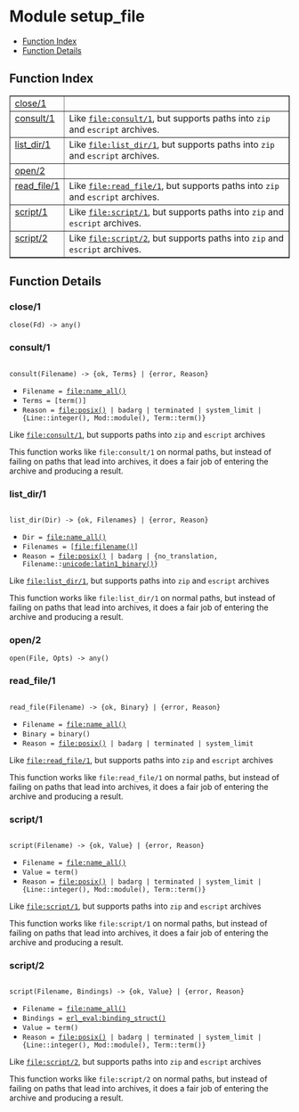 

# Module setup_file #
* [Function Index](#index)
* [Function Details](#functions)

<a name="index"></a>

## Function Index ##


<table width="100%" border="1" cellspacing="0" cellpadding="2" summary="function index"><tr><td valign="top"><a href="#close-1">close/1</a></td><td></td></tr><tr><td valign="top"><a href="#consult-1">consult/1</a></td><td>Like <a docgen-rel="seemfa" docgen-href="file#consult/1" href="file.md#consult-1"><code>file:consult/1</code></a>, but supports paths into <code>zip</code> and <code>escript</code> archives.</td></tr><tr><td valign="top"><a href="#list_dir-1">list_dir/1</a></td><td>Like <a docgen-rel="seemfa" docgen-href="file#list_dir/1" href="file.md#list_dir-1"><code>file:list_dir/1</code></a>, but supports paths into <code>zip</code> and <code>escript</code> archives.</td></tr><tr><td valign="top"><a href="#open-2">open/2</a></td><td></td></tr><tr><td valign="top"><a href="#read_file-1">read_file/1</a></td><td>Like <a docgen-rel="seemfa" docgen-href="file#read_file/1" href="file.md#read_file-1"><code>file:read_file/1</code></a>, but supports paths into <code>zip</code> and <code>escript</code> archives.</td></tr><tr><td valign="top"><a href="#script-1">script/1</a></td><td>Like <a docgen-rel="seemfa" docgen-href="file#script/1" href="file.md#script-1"><code>file:script/1</code></a>, but supports paths into <code>zip</code> and <code>escript</code> archives.</td></tr><tr><td valign="top"><a href="#script-2">script/2</a></td><td>Like <a docgen-rel="seemfa" docgen-href="file#script/2" href="file.md#script-2"><code>file:script/2</code></a>, but supports paths into <code>zip</code> and <code>escript</code> archives.</td></tr></table>


<a name="functions"></a>

## Function Details ##

<a name="close-1"></a>

### close/1 ###

`close(Fd) -> any()`

<a name="consult-1"></a>

### consult/1 ###

<pre><code>
consult(Filename) -&gt; {ok, Terms} | {error, Reason}
</code></pre>

<ul class="definitions"><li><code>Filename = <a href="http://www.erlang.org/doc/man/file.html#type-name_all">file:name_all()</a></code></li><li><code>Terms = [term()]</code></li><li><code>Reason = <a href="http://www.erlang.org/doc/man/file.html#type-posix">file:posix()</a> | badarg | terminated | system_limit | {Line::integer(), Mod::module(), Term::term()}</code></li></ul>

Like [`file:consult/1`](file.md#consult-1), but supports paths into `zip` and `escript` archives

This function works like `file:consult/1` on normal paths, but instead of failing
on paths that lead into archives, it does a fair job of entering the archive and
producing a result.

<a name="list_dir-1"></a>

### list_dir/1 ###

<pre><code>
list_dir(Dir) -&gt; {ok, Filenames} | {error, Reason}
</code></pre>

<ul class="definitions"><li><code>Dir = <a href="http://www.erlang.org/doc/man/file.html#type-name_all">file:name_all()</a></code></li><li><code>Filenames = [<a href="http://www.erlang.org/doc/man/file.html#type-filename">file:filename()</a>]</code></li><li><code>Reason = <a href="http://www.erlang.org/doc/man/file.html#type-posix">file:posix()</a> | badarg | {no_translation, Filename::<a href="http://www.erlang.org/doc/man/unicode.html#type-latin1_binary">unicode:latin1_binary()</a>}</code></li></ul>

Like [`file:list_dir/1`](file.md#list_dir-1), but supports paths into `zip` and `escript` archives

This function works like `file:list_dir/1` on normal paths, but instead of failing
on paths that lead into archives, it does a fair job of entering the archive and
producing a result.

<a name="open-2"></a>

### open/2 ###

`open(File, Opts) -> any()`

<a name="read_file-1"></a>

### read_file/1 ###

<pre><code>
read_file(Filename) -&gt; {ok, Binary} | {error, Reason}
</code></pre>

<ul class="definitions"><li><code>Filename = <a href="http://www.erlang.org/doc/man/file.html#type-name_all">file:name_all()</a></code></li><li><code>Binary = binary()</code></li><li><code>Reason = <a href="http://www.erlang.org/doc/man/file.html#type-posix">file:posix()</a> | badarg | terminated | system_limit</code></li></ul>

Like [`file:read_file/1`](file.md#read_file-1), but supports paths into `zip` and `escript` archives

This function works like `file:read_file/1` on normal paths, but instead of failing
on paths that lead into archives, it does a fair job of entering the archive and
producing a result.

<a name="script-1"></a>

### script/1 ###

<pre><code>
script(Filename) -&gt; {ok, Value} | {error, Reason}
</code></pre>

<ul class="definitions"><li><code>Filename = <a href="http://www.erlang.org/doc/man/file.html#type-name_all">file:name_all()</a></code></li><li><code>Value = term()</code></li><li><code>Reason = <a href="http://www.erlang.org/doc/man/file.html#type-posix">file:posix()</a> | badarg | terminated | system_limit | {Line::integer(), Mod::module(), Term::term()}</code></li></ul>

Like [`file:script/1`](file.md#script-1), but supports paths into `zip` and `escript` archives

This function works like `file:script/1` on normal paths, but instead of failing
on paths that lead into archives, it does a fair job of entering the archive and
producing a result.

<a name="script-2"></a>

### script/2 ###

<pre><code>
script(Filename, Bindings) -&gt; {ok, Value} | {error, Reason}
</code></pre>

<ul class="definitions"><li><code>Filename = <a href="http://www.erlang.org/doc/man/file.html#type-name_all">file:name_all()</a></code></li><li><code>Bindings = <a href="http://www.erlang.org/doc/man/erl_eval.html#type-binding_struct">erl_eval:binding_struct()</a></code></li><li><code>Value = term()</code></li><li><code>Reason = <a href="http://www.erlang.org/doc/man/file.html#type-posix">file:posix()</a> | badarg | terminated | system_limit | {Line::integer(), Mod::module(), Term::term()}</code></li></ul>

Like [`file:script/2`](file.md#script-2), but supports paths into `zip` and `escript` archives

This function works like `file:script/2` on normal paths, but instead of failing
on paths that lead into archives, it does a fair job of entering the archive and
producing a result.

